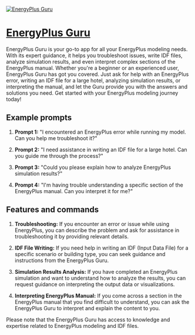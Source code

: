 [![EnergyPlus Guru](https://files.oaiusercontent.com/file-tNWsxXDwbvV72lOlwFzvEO6s?se=2123-10-17T17%3A10%3A55Z&sp=r&sv=2021-08-06&sr=b&rscc=max-age%3D31536000%2C%20immutable&rscd=attachment%3B%20filename%3Db43cd627-a813-4b3f-b91d-a8597340a1b1.png&sig=W87S1qemYFY5lnY2g5YNgfEvXVa5vy2UORGbkXHhml0%3D)](https://chat.openai.com/g/g-xTdDOQ3Op-energyplus-guru)

# [EnergyPlus Guru](https://chat.openai.com/g/g-xTdDOQ3Op-energyplus-guru)

EnergyPlus Guru is your go-to app for all your EnergyPlus modeling needs. With its expert guidance, it helps you troubleshoot issues, write IDF files, analyze simulation results, and even interpret complex sections of the EnergyPlus manual. Whether you're a beginner or an experienced user, EnergyPlus Guru has got you covered. Just ask for help with an EnergyPlus error, writing an IDF file for a large hotel, analyzing simulation results, or interpreting the manual, and let the Guru provide you with the answers and solutions you need. Get started with your EnergyPlus modeling journey today!

## Example prompts

1. **Prompt 1:** "I encountered an EnergyPlus error while running my model. Can you help me troubleshoot it?"

2. **Prompt 2:** "I need assistance in writing an IDF file for a large hotel. Can you guide me through the process?"

3. **Prompt 3:** "Could you please explain how to analyze EnergyPlus simulation results?"

4. **Prompt 4:** "I'm having trouble understanding a specific section of the EnergyPlus manual. Can you interpret it for me?"

## Features and commands

1. **Troubleshooting:** If you encounter an error or issue while using EnergyPlus, you can describe the problem and ask for assistance in troubleshooting it by providing relevant details.

2. **IDF File Writing:** If you need help in writing an IDF (Input Data File) for a specific scenario or building type, you can seek guidance and instructions from the EnergyPlus Guru.

3. **Simulation Results Analysis:** If you have completed an EnergyPlus simulation and want to understand how to analyze the results, you can request guidance on interpreting the output data or visualizations.

4. **Interpreting EnergyPlus Manual:** If you come across a section in the EnergyPlus manual that you find difficult to understand, you can ask the EnergyPlus Guru to interpret and explain the content to you.

Please note that the EnergyPlus Guru has access to knowledge and expertise related to EnergyPlus modeling and IDF files.